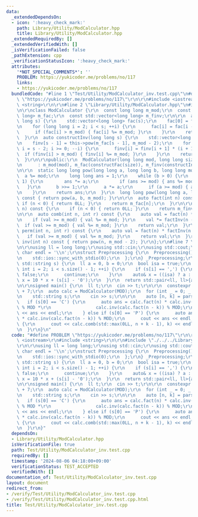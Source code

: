 ```yaml
---
data:
  _extendedDependsOn:
  - icon: ':heavy_check_mark:'
    path: Library/Utility/ModCalculator.hpp
    title: Library/Utility/ModCalculator.hpp
  _extendedRequiredBy: []
  _extendedVerifiedWith: []
  _isVerificationFailed: false
  _pathExtension: cpp
  _verificationStatusIcon: ':heavy_check_mark:'
  attributes:
    '*NOT_SPECIAL_COMMENTS*': ''
    PROBLEM: https://yukicoder.me/problems/no/117
    links:
    - https://yukicoder.me/problems/no/117
  bundledCode: "#line 1 \"Test/Utility/ModCalculator_inv.test.cpp\"\n#define PROBLEM\
    \ \"https://yukicoder.me/problems/no/117\"\r\n\r\n#include <iostream>\r\n#include\
    \ <string>\r\n\r\n#line 2 \"Library/Utility/ModCalculator.hpp\"\n#include <vector>\r\
    \n\r\nclass ModCalculator {\r\n  const long long m_mod;\r\n  const std::vector<long\
    \ long> m_fac;\r\n  const std::vector<long long> m_finv;\r\n\r\n  auto constructFac(long\
    \ long s) {\r\n    std::vector<long long> fac(s);\r\n    fac[0] = fac[1] = 1;\r\
    \n    for (long long i = 2; i < s; ++i) {\r\n      fac[i] = fac[i - 1] * i;\r\n\
    \      if (fac[i] > m_mod) { fac[i] %= m_mod; }\r\n    }\r\n    return fac;\r\n\
    \  }\r\n  auto constructInv(long long s) {\r\n    std::vector<long long> finv(s);\r\
    \n    finv[s - 1] = this->pow(m_fac[s - 1], m_mod - 2);\r\n    for (long long\
    \ i = s - 2; i >= 0; --i) {\r\n      finv[i] = finv[i + 1] * (i + 1);\r\n    \
    \  if (finv[i] > m_mod) { finv[i] %= m_mod; }\r\n    }\r\n    return finv;\r\n\
    \  }\r\n\r\npublic:\r\n  ModCalculator(long long mod, long long size = 3 * 1e6)\r\
    \n      : m_mod(mod), m_fac(constructFac(size)), m_finv(constructInv(size)) {}\r\
    \n\r\n  static long long pow(long long a, long long b, long long mod) {\r\n  \
    \  a %= mod;\r\n    long long ans = 1;\r\n    while (b > 0) {\r\n      if (b &\
    \ 1) {\r\n        ans *= a;\r\n        if (ans >= mod) { ans %= mod; }\r\n   \
    \   }\r\n      b >>= 1;\r\n      a *= a;\r\n      if (a >= mod) { a %= mod; }\r\
    \n    }\r\n    return ans;\r\n  }\r\n  long long pow(long long a, long long b)\
    \ const { return pow(a, b, m_mod); }\r\n\r\n  auto fact(int n) const {\r\n   \
    \ if (n < 0) { return 0LL; }\r\n    return m_fac[n];\r\n  }\r\n\r\n  auto factInv(int\
    \ n) const {\r\n    if (n < 0) { return 0LL; }\r\n    return m_finv[n];\r\n  }\r\
    \n\r\n  auto comb(int n, int r) const {\r\n    auto val = fact(n) * factInv(r);\r\
    \n    if (val >= m_mod) { val %= m_mod; }\r\n    val *= factInv(n - r);\r\n  \
    \  if (val >= m_mod) { val %= m_mod; }\r\n    return val;\r\n  }\r\n\r\n  auto\
    \ perm(int n, int r) const {\r\n    auto val = fact(n) * factInv(n - r);\r\n \
    \   if (val >= m_mod) { val %= m_mod; }\r\n    return val;\r\n  }\r\n\r\n  auto\
    \ inv(int n) const { return pow(n, m_mod - 2); }\r\n};\r\n#line 7 \"Test/Utility/ModCalculator_inv.test.cpp\"\
    \n\r\nusing ll = long long;\r\nusing std::cin;\r\nusing std::cout;\r\nconstexpr\
    \ char endl = '\\n';\r\nstruct Preprocessing {\r\n  Preprocessing() {\r\n    std::cin.tie(0);\r\
    \n    std::ios::sync_with_stdio(0);\r\n  };\r\n} _Preprocessing;\r\n\r\nauto parse(const\
    \ std::string s) {\r\n  ll a = 0, b = 0;\r\n  bool isa = true;\r\n  for (unsigned\
    \ int i = 2; i < s.size() - 1; ++i) {\r\n    if (s[i] == ',') {\r\n      isa =\
    \ false;\r\n      continue;\r\n    }\r\n    auto& x = ((isa) ? a : b);\r\n   \
    \ x = 10 * x + (s[i] - '0');\r\n  }\r\n  return std::pair<ll, ll>{a, b};\r\n}\r\
    \n\r\nsigned main() {\r\n  ll t;\r\n  cin >> t;\r\n\r\n  constexpr ll MOD = 1e9\
    \ + 7;\r\n  auto calc = ModCalculator(MOD);\r\n  for (int _ = 0; _ < t; ++_) {\r\
    \n    std::string s;\r\n    cin >> s;\r\n\r\n    auto [n, k] = parse(s);\r\n \
    \   if (s[0] == 'C') {\r\n      auto ans = calc.fact(n) * calc.inv(calc.fact(k))\
    \ % MOD *\r\n                 calc.inv(calc.fact(n - k)) % MOD;\r\n      cout\
    \ << ans << endl;\r\n    } else if (s[0] == 'P') {\r\n      auto ans = calc.fact(n)\
    \ * calc.inv(calc.fact(n - k)) % MOD;\r\n      cout << ans << endl;\r\n    } else\
    \ {\r\n      cout << calc.comb(std::max(0LL, n + k - 1), k) << endl;\r\n    }\r\
    \n  }\r\n}\n"
  code: "#define PROBLEM \"https://yukicoder.me/problems/no/117\"\r\n\r\n#include\
    \ <iostream>\r\n#include <string>\r\n\r\n#include \"./../../Library/Utility/ModCalculator.hpp\"\
    \r\n\r\nusing ll = long long;\r\nusing std::cin;\r\nusing std::cout;\r\nconstexpr\
    \ char endl = '\\n';\r\nstruct Preprocessing {\r\n  Preprocessing() {\r\n    std::cin.tie(0);\r\
    \n    std::ios::sync_with_stdio(0);\r\n  };\r\n} _Preprocessing;\r\n\r\nauto parse(const\
    \ std::string s) {\r\n  ll a = 0, b = 0;\r\n  bool isa = true;\r\n  for (unsigned\
    \ int i = 2; i < s.size() - 1; ++i) {\r\n    if (s[i] == ',') {\r\n      isa =\
    \ false;\r\n      continue;\r\n    }\r\n    auto& x = ((isa) ? a : b);\r\n   \
    \ x = 10 * x + (s[i] - '0');\r\n  }\r\n  return std::pair<ll, ll>{a, b};\r\n}\r\
    \n\r\nsigned main() {\r\n  ll t;\r\n  cin >> t;\r\n\r\n  constexpr ll MOD = 1e9\
    \ + 7;\r\n  auto calc = ModCalculator(MOD);\r\n  for (int _ = 0; _ < t; ++_) {\r\
    \n    std::string s;\r\n    cin >> s;\r\n\r\n    auto [n, k] = parse(s);\r\n \
    \   if (s[0] == 'C') {\r\n      auto ans = calc.fact(n) * calc.inv(calc.fact(k))\
    \ % MOD *\r\n                 calc.inv(calc.fact(n - k)) % MOD;\r\n      cout\
    \ << ans << endl;\r\n    } else if (s[0] == 'P') {\r\n      auto ans = calc.fact(n)\
    \ * calc.inv(calc.fact(n - k)) % MOD;\r\n      cout << ans << endl;\r\n    } else\
    \ {\r\n      cout << calc.comb(std::max(0LL, n + k - 1), k) << endl;\r\n    }\r\
    \n  }\r\n}"
  dependsOn:
  - Library/Utility/ModCalculator.hpp
  isVerificationFile: true
  path: Test/Utility/ModCalculator_inv.test.cpp
  requiredBy: []
  timestamp: '2024-08-06 04:18:00+09:00'
  verificationStatus: TEST_ACCEPTED
  verifiedWith: []
documentation_of: Test/Utility/ModCalculator_inv.test.cpp
layout: document
redirect_from:
- /verify/Test/Utility/ModCalculator_inv.test.cpp
- /verify/Test/Utility/ModCalculator_inv.test.cpp.html
title: Test/Utility/ModCalculator_inv.test.cpp
---
```

